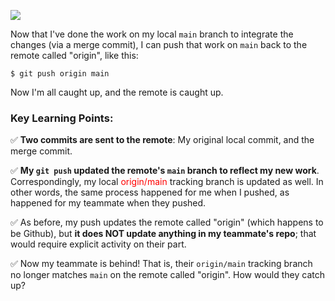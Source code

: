 ![](image6.png)

Now that I've done the work on my local `main` branch to integrate the changes (via a merge commit), I can push that work on `main` back to the remote called "origin", like this:
```
$ git push origin main 
```
Now I'm all caught up, and the remote is caught up.

### Key Learning Points:
✅ **Two commits are sent to the remote**: My original local commit, and the merge commit.

✅ **My `git push` updated the remote's `main` branch to reflect my new work**. Correspondingly, my local <span class="hljs" style="color:red">origin/main</span>
tracking branch is updated as well.  In other words, the same process happened for me when I pushed, as happened for my teammate when they pushed.

✅ As before, my push updates the remote called "origin" (which happens to be Github), but **it does NOT update anything in my teammate's repo**; that would require explicit activity on their part.

✅ Now my teammate  is behind!  That is, their `origin/main` tracking branch no longer matches `main` on the remote called "origin".  How would they catch up?
